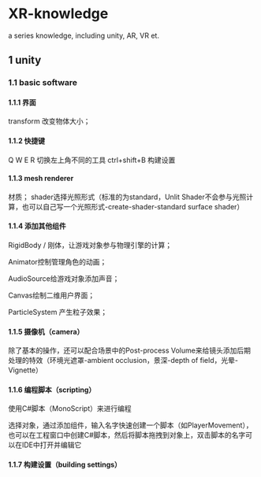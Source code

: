 # XR-knowledge
a series knowledge, including unity, AR, VR et.

## 1 unity 
### 1.1 basic software
#### 1.1.1 界面
transform 改变物体大小；
#### 1.1.2 快捷键
Q W E R 切换左上角不同的工具
ctrl+shift+B 构建设置
#### 1.1.3 mesh renderer
材质；
shader选择光照形式（标准的为standard，Unlit Shader不会参与光照计算，也可以自己写一个光照形式-create-shader-standard surface shader）
#### 1.1.4 添加其他组件
RigidBody / 刚体，让游戏对象参与物理引擎的计算；

Animator控制管理角色的动画；

AudioSource给游戏对象添加声音；

Canvas绘制二维用户界面；

ParticleSystem 产生粒子效果；
#### 1.1.5 摄像机（camera）
除了基本的操作，还可以配合场景中的Post-process Volume来给镜头添加后期处理的特效（环境光遮罩-ambient occlusion，景深-depth of field，光晕-Vignette）
#### 1.1.6 编程脚本（scripting）
使用C#脚本（MonoScript）来进行编程

选择对象，通过添加组件，输入名字快速创建一个脚本（如PlayerMovement），也可以在工程窗口中创建C#脚本，然后将脚本拖拽到对象上，双击脚本的名字可以在IDE中打开并编辑它
#### 1.1.7 构建设置（building settings）
